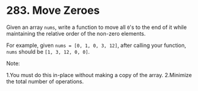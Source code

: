 # 283. Move Zeroes
Given an array `nums`, write a function to move all `0`'s to the end of it while maintaining the relative order of the non-zero elements. 

For example, given `nums = [0, 1, 0, 3, 12]`, after calling your function, `nums` should be `[1, 3, 12, 0, 0]`. 

Note:

1.You must do this in-place without making a copy of the array.
2.Minimize the total number of operations.
